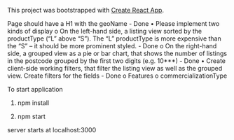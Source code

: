 This project was bootstrapped with [Create React App](https://github.com/facebook/create-react-app).

Page should have a H1 with the geoName - Done
• Please implement two kinds of display
o On the left-hand side, a listing view sorted by the productType (“L” above
“S”). The “L” productType is more expensive than the “S” – it should be more
prominent styled. - Done 
o On the right-hand side, a grouped view as a pie or bar chart, that shows the
number of listings in the postcode grouped by the first two digits (e.g. 10***) - Done
• Create client-side working filters, that filter the listing view as well as the grouped
view. Create filters for the fields - Done
o Features
o commercializationType


To start application

1) npm install

2) npm start

server starts at localhost:3000